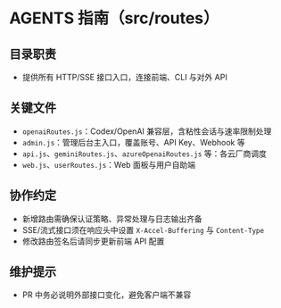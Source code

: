 # AGENTS 指南（src/routes）

## 目录职责
- 提供所有 HTTP/SSE 接口入口，连接前端、CLI 与对外 API

## 关键文件
- `openaiRoutes.js`：Codex/OpenAI 兼容层，含粘性会话与速率限制处理
- `admin.js`：管理后台主入口，覆盖账号、API Key、Webhook 等
- `api.js`、`geminiRoutes.js`、`azureOpenaiRoutes.js` 等：各云厂商调度
- `web.js`、`userRoutes.js`：Web 面板与用户自助端

## 协作约定
- 新增路由需确保认证策略、异常处理与日志输出齐备
- SSE/流式接口须在响应头中设置 `X-Accel-Buffering` 与 `Content-Type`
- 修改路由签名后请同步更新前端 API 配置

## 维护提示
- PR 中务必说明外部接口变化，避免客户端不兼容